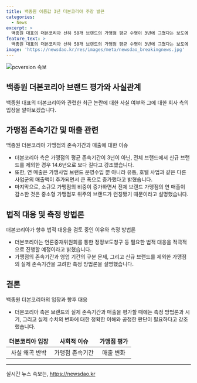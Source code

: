 ```yaml
---
title: 백종원 이름값 3년 더본코리아 주장 발끈
categories:
  - News
excerpt: >
  백종원 대표의 더본코리아 산하 50개 브랜드의 가맹점 평균 수명이 3년에 그쳤다는 보도에 대해, 백종원 측은 이를 사실 왜곡이라고 반박하며 법적 대응을 예고했다. 더본코리아 측은 가맹점의 존속기간과 영업 기간을 명확히 구분하고, 폐점 시기를 고려하지 않았다고 주장했으며, 브랜드의 존속기간은 업계 평균을 상회한다고 강조했다. 또한, 연 매출 증가 이유와 소규모 가맹점의 증가 등을 설명하며, 허위 보도에 대한 법적 대응을 예고했다.
feature_text: >
  백종원 대표의 더본코리아 산하 50개 브랜드의 가맹점 평균 수명이 3년에 그쳤다는 보도에 대해, 백종원 측은 이를 사실 왜곡이라고 반박하며 법적 대응을 예고했다. 더본코리아 측은 가맹점의 존속기간과 영업 기간을 명확히 구분하고, 폐점 시기를 고려하지 않았다고 주장했으며, 브랜드의 존속기간은 업계 평균을 상회한다고 강조했다. 또한, 연 매출 증가 이유와 소규모 가맹점의 증가 등을 설명하며, 허위 보도에 대한 법적 대응을 예고했다.
image: 'https://newsdao.kr/res/images/meta/newsdao_breakingnews.jpg'
---
```


<p><img src="https://newsdao.kr/res/images/meta/newsdao_breakingnews.jpg" alt="pcversion 속보" /></p>

<h2>백종원 더본코리아 브랜드 평가와 사실관계</h2>

<p data-ke-size="size16">백종원 대표의 더본코리아와 관련한 최근 논란에 대한 사실 여부와 그에 대한 회사 측의 입장을 알아보겠습니다.</p>

<h2>가맹점 존속기간 및 매출 관련</h2>

<p data-ke-size="size16">백종원 더본코리아 가맹점의 존속기간과 매출에 대한 이슈</p>

<ul>
<li>더본코리아 측은 가맹점의 평균 존속기간이 3년이 아닌, 전체 브랜드에서 신규 브랜드를 제외한 경우 14.6년으로 보다 길다고 강조했습니다.</li>
<li>또한, 연 매출은 가맹사업 브랜드 운영수입 뿐 아니라 유통, 호텔 사업과 같은 다른 사업군의 매출액이 추가되면서 큰 폭으로 증가했다고 밝혔습니다.</li>
<li>마지막으로, 소규모 가맹점의 비중이 증가하면서 전체 브랜드 가맹점의 연 매출이 감소한 것은 중소형 가맹점포 위주의 브랜드가 런칭됐기 때문이라고 설명했습니다.</li>
</ul>

<h2>법적 대응 및 측정 방법론</h2>

<p data-ke-size="size16">더본코리아가 향후 법적 대응을 검토 중인 이유와 측정 방법론</p>

<ul>
<li>더본코리아는 언론중재위원회를 통한 정정보도청구 등 필요한 법적 대응을 적극적으로 진행할 예정이라고 밝혔습니다.</li>
<li>가맹점의 존속기간과 영업 기간의 구분 문제, 그리고 신규 브랜드를 제외한 가맹점의 실제 존속기간을 고려한 측정 방법론을 설명했습니다.</li>
</ul>

<h2>결론</h2>

<p data-ke-size="size16">백종원 더본코리아의 입장과 향후 대응</p>

<ul>
<li>더본코리아 측은 브랜드의 실제 존속기간과 매출을 평가할 때에는 측정 방법론과 시기, 그리고 실제 수치의 변화에 대한 정확한 이해와 공정한 판단이 필요하다고 강조했습니다.</li>
</ul>

<table>
<thead>
<tr>
<td style="text-align: center; height: 17px;"><b>더본코리아 입장</b></td>
<td style="text-align: center; height: 17px;"><b>사회적 이슈</b></td>
<td style="text-align: center; height: 17px;"><b>가맹점 평가</b></td>
</tr>
</thead>
<tbody>
<tr>
<td style="text-align: center;">사실 왜곡 반박</td>
<td style="text-align: center;">가맹점 존속기간</td>
<td style="text-align: center;">매출 변화</td>
</tr>
</tbody>
</table>

<hr>
실시간 뉴스 속보는, <a href="https://newsdao.kr" rel="dofollow">https://newsdao.kr</a>


